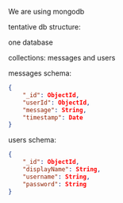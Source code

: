 We are using mongodb

tentative db structure:

one database

collections: messages and users

messages schema: 

```json
{
    "_id": ObjectId,
    "userId": ObjectId,
    "message": String,
    "timestamp": Date
} 
```

users schema:

```json
{
    "_id": ObjectId,
    "displayName": String,
    "username": String,
    "password": String
} 
```